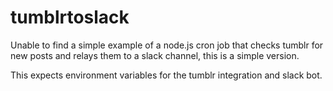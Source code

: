 # tumblrtoslack

Unable to find a simple example of a node.js cron job that checks tumblr for new posts and relays them to a slack channel, this is a simple version.

This expects environment variables for the tumblr integration and slack bot.
